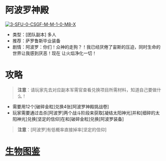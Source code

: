 # 阿波罗神殿
<a href="https://ibb.co/0yXWWNW"><img src="https://i.ibb.co/QvcqqBq/3-SFU-0-CSGF-M-M-1-0-M8-X.png" alt="3-SFU-0-CSGF-M-M-1-0-M8-X" border="0"></a>
* 类型：[团队副本] 多人
* 推荐：萨罗鲁斯毕业装备
* 剧情：阿波罗：你们！众神的走狗？！我已经厌倦了宙斯的压迫，同时生命的世界让我感到厌恶！现在 让火焰净化一切！
# 攻略
>**注意**：请玩家先去对应副本军需官查看兑换项目所需材料，知道自己要做什么！
* 需要用12个[破碎金粒]兑换4张[阿波罗神殿挑战卷]
* 玩家需要通过击杀[阿波罗]两个战斗阶段来获取[凝结太阳神光]并和[细碎的太阳神光]兑换[坚定的信仰]在和[破碎金粒]兑换[阿波罗装备]
>**注意**：[阿波罗]有低概率直接掉率[坚定的信仰]
# <a href="https://github.com/LeafletXD/Minecraft-Yuanchu-Server-Wiki/blob/main/Wiki/%E7%94%9F%E7%89%A9%E5%9B%BE%E9%89%B4/%E9%98%BF%E6%B3%A2%E7%BD%97%E7%A5%9E%E6%AE%BF.md">生物图鉴<a/> 

